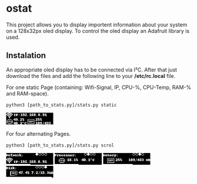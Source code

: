 # ostat
This project allows you to display importent information about your system on a 128x32px oled display. To control the oled display an Adafruit library is used. 

## Instalation
An appropriate oled display has to be connected via I²C. After that just download the files and add the following line to your **/etc/rc.local** file.

For one static Page (containing: Wifi-Signal, IP, CPU-%, CPU-Temp, RAM-% and RAM-space).
```
python3 [path_to_stats.py]/stats.py static
```
![alt text](https://github.com/josuadue/ostat/blob/main/example/static.png "Static Display")


For four alternating Pages.
```
python3 [path_to_stats.py]/stats.py scrol
```
![alt text](https://github.com/josuadue/ostat/blob/main/example/scrol0.png "Static Display")
![alt text](https://github.com/josuadue/ostat/blob/main/example/scrol1.png "Static Display")
![alt text](https://github.com/josuadue/ostat/blob/main/example/scrol2.png "Static Display")
![alt text](https://github.com/josuadue/ostat/blob/main/example/scrol3.png "Static Display")
